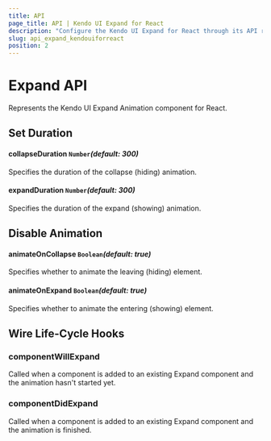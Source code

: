 ```yaml
---
title: API
page_title: API | Kendo UI Expand for React
description: "Configure the Kendo UI Expand for React through its API reference."
slug: api_expand_kendouiforreact
position: 2
---
```


# Expand API

Represents the Kendo UI Expand Animation component for React.

## Set Duration

#### collapseDuration `Number`*(default: 300)*

Specifies the duration of the collapse (hiding) animation.

#### expandDuration `Number`*(default: 300)*

Specifies the duration of the expand (showing) animation.

## Disable Animation

#### animateOnCollapse `Boolean`*(default: true)*

Specifies whether to animate the leaving (hiding) element.

#### animateOnExpand `Boolean`*(default: true)*

Specifies whether to animate the entering (showing) element.

## Wire Life-Cycle Hooks

### componentWillExpand

Called when a component is added to an existing Expand component and the animation hasn't started yet.

### componentDidExpand

Called when a component is added to an existing Expand component and the animation is finished.
